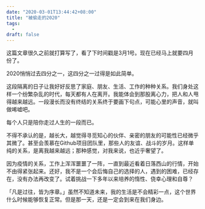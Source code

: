 ```yaml
---
date: "2020-03-01T13:44:42+08:00"
title: "被偷走的2020"
tags:
  -
draft: false
---
```


这篇文章很久之前就打算写了，看了下时间戳是3月1号。现在已经马上就要四月份了。

2020悄悄过去四分之一，这四分之一过得是如此简单。

这段隔离的日子让我好好反思了家庭、朋友、生活、工作的种种关系。我们身处这样一个纷繁杂乱的时代，每天都有人在离开。我能体会到那股离心力，把人和人甩得越来越远。一段漫长而没有终结的关系终于要画下句点，可能心里的声音，就叫做唏嘘吧。

每个人只是陪你走过人生的一段而已。

不得不承认的是，越长大，越觉得寻觅知心的伙伴、亲密的朋友的可能性已经微乎其微了。甚至会羡慕在Github项目团队里，那些人的友谊、战斗的岁月。这样单纯的关系，是离我越来越远；那种感觉，对我来说，也近乎奢望了。

因为疫情的关系，工作上浑浑噩噩了一阵，一直到最近看着日落西山的行情，开始不由得紧张起来。还好，我不是一个会后悔自己的选择的人，遇到的困难，已经存在，没有办法再改变了。试着挑战一下多年以来培养的惰性、侥幸心理和自尊？

「凡是过往，皆为序章。」虽然不知道未来，我的生活是不会精彩一点，这个世界什么时候能够恢复正常。但是那一天，还是一定会到来在我们身边。
